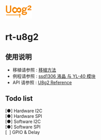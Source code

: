 ![u8g2 logo](u8g2_logo.png)
# rt-u8g2

## 使用说明

- 移植请参照 : [移植方法](../port/README.md)
- 例程请参照 : [ssd1306 液晶 与 YL-40 模块](../examples/README.md)
- API 请参照 : [U8g2 Reference](https://github.com/olikraus/u8g2/wiki/u8g2reference)


## Todo list

[●] Hardware I2C  
[●] Hardware SPI  
[●] Software I2C  
[●] Software SPI  
[&nbsp;&nbsp;] GPIO & Delay  
